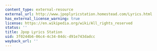 ```yaml
---
content_type: external-resource
external_url: http://www.jpoplyricstation.homestead.com/Lyrics.html
has_external_license_warning: true
license: https://en.wikipedia.org/wiki/All_rights_reserved
status: ''
title: Jpop Lyrics Station
uid: 3f0244b6-06c4-4c34-84dc-d91e743dadcc
wayback_url: ''
---
```

